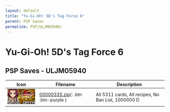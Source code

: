 ```yaml
---
layout: default
title: "Yu-Gi-Oh! 5D's Tag Force 6"
parent: PSP Saves
permalink: PSP/ULJM05940/
---
```

# Yu-Gi-Oh! 5D's Tag Force 6

## PSP Saves - ULJM05940

| Icon | Filename | Description |
|------|----------|-------------|
| ![Yu-Gi-Oh! 5D's Tag Force 6](ICON0.PNG) | [00000335.zip](00000335.zip){: .btn .btn-purple } | All 5311 cards, All recipes, No Ban List, 1000000 D |
